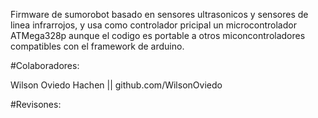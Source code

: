 Firmware de sumorobot basado en sensores ultrasonicos y
sensores de linea infrarrojos, y usa como controlador 
pricipal un microcontrolador ATMega328p aunque el codigo
es portable a otros miconcontroladores compatibles con 
el framework de arduino.

#Colaboradores:

Wilson Oviedo Hachen || github.com/WilsonOviedo

#Revisones:

